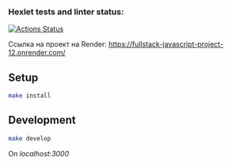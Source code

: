 ### Hexlet tests and linter status:
[![Actions Status](https://github.com/VolkovDani/fullstack-javascript-project-12/actions/workflows/hexlet-check.yml/badge.svg)](https://github.com/VolkovDani/fullstack-javascript-project-12/actions)

Ссылка на проект на Render: https://fullstack-javascript-project-12.onrender.com/

## Setup

```bash
make install
```

## Development

```bash
make develop
```
On *localhost:3000*
